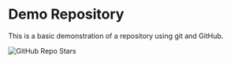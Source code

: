 # Demo Repository

This is a basic demonstration of a repository using git and GitHub.

![GitHub Repo Stars](https://img.shields.io/github/stars/w3ngm0/demo-repo?style=for-the-badge)
